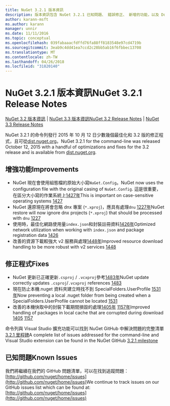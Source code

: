 ```yaml
---
title: NuGet 3.2.1 版本資訊
description: 版本資訊包含 NuGet 3.2.1 已知問題、 錯誤修正、 新增的功能，以及 Dcr。
author: karann-msft
ms.author: karann
manager: unnir
ms.date: 11/11/2016
ms.topic: conceptual
ms.openlocfilehash: 039fabaaacfdffd76fa88ff8183548e97cd4719b
ms.sourcegitcommit: 3eab9c4dd41ea7ccd2c28bb5ab16f6fbbec13708
ms.translationtype: MT
ms.contentlocale: zh-TW
ms.lasthandoff: 04/26/2018
ms.locfileid: "31820140"
---
```

# <a name="nuget-321-release-notes"></a><span data-ttu-id="e2721-103">NuGet 3.2.1 版本資訊</span><span class="sxs-lookup"><span data-stu-id="e2721-103">NuGet 3.2.1 Release Notes</span></span>

<span data-ttu-id="e2721-104">[NuGet 3.2 版本資訊](../release-notes/nuget-3.2.md) | [NuGet 3.3 版本資訊](../release-notes/nuget-3.3.md)</span><span class="sxs-lookup"><span data-stu-id="e2721-104">[NuGet 3.2 Release Notes](../release-notes/nuget-3.2.md) | [NuGet 3.3 Release Notes](../release-notes/nuget-3.3.md)</span></span>

<span data-ttu-id="e2721-105">NuGet 3.2.1 的命令列發行 2015 年 10 月 12 日少數幾個最佳化和 3.2 版的修正程式，且可從[dist.nuget.org](http://dist.nuget.org/index.html)。</span><span class="sxs-lookup"><span data-stu-id="e2721-105">NuGet 3.2.1 for the command-line was released October 12, 2015 with a handful of optimizations and fixes for the 3.2 release and is available from [dist.nuget.org](http://dist.nuget.org/index.html).</span></span>

## <a name="improvements"></a><span data-ttu-id="e2721-106">增強功能</span><span class="sxs-lookup"><span data-stu-id="e2721-106">Improvements</span></span>

* <span data-ttu-id="e2721-107">NuGet 現在會使用組態檔的原始大小寫`NuGet.Config`。</span><span class="sxs-lookup"><span data-stu-id="e2721-107">NuGet now uses the configuration file with the original casing of `NuGet.Config`.</span></span>  <span data-ttu-id="e2721-108">這是很重要，在區分大小寫的作業系統上[1427年](https://github.com/NuGet/Home/issues/1427)</span><span class="sxs-lookup"><span data-stu-id="e2721-108">This is important on case-sensitive operating systems [1427](https://github.com/NuGet/Home/issues/1427)</span></span>
* <span data-ttu-id="e2721-109">NuGet 還原現在將會忽略 dnx 專案 (`*.xproj`)，應具有處理`dnu` [1227年](https://github.com/NuGet/Home/issues/1227)</span><span class="sxs-lookup"><span data-stu-id="e2721-109">NuGet restore will now ignore dnx projects (`*.xproj`) that should be processed with `dnu` [1227](https://github.com/NuGet/Home/issues/1227)</span></span>
* <span data-ttu-id="e2721-110">使用時，最佳化網路使用量`index.json`和封裝註冊資料[1426年](https://github.com/NuGet/Home/issues/1426)</span><span class="sxs-lookup"><span data-stu-id="e2721-110">Optimized network utilization when working with `index.json` and package registration data [1426](https://github.com/NuGet/Home/issues/1426)</span></span>
* <span data-ttu-id="e2721-111">改善的資源下載較強大 v2 服務與處理[1448年](https://github.com/NuGet/Home/issues/1448)</span><span class="sxs-lookup"><span data-stu-id="e2721-111">Improved resource download handling to be more robust with v2 services [1448](https://github.com/NuGet/Home/issues/1448)</span></span>

## <a name="fixes"></a><span data-ttu-id="e2721-112">修正程式</span><span class="sxs-lookup"><span data-stu-id="e2721-112">Fixes</span></span>

* <span data-ttu-id="e2721-113">NuGet 更新已正確更新`.csproj` / `.vcxproj`參考[1483年](https://github.com/NuGet/Home/issues/1483)</span><span class="sxs-lookup"><span data-stu-id="e2721-113">NuGet update correctly updates `.csproj`/`.vcxproj` references [1483](https://github.com/NuGet/Home/issues/1483)</span></span>
* <span data-ttu-id="e2721-114">現在防止本機.nuget 資料夾建立時找不到 SpecialFolders.UserProfile [1531年](https://github.com/NuGet/Home/issues/1531)</span><span class="sxs-lookup"><span data-stu-id="e2721-114">Now preventing a local .nuget folder from being created when a SpecialFolders.UserProfile cannot be located [1531](https://github.com/NuGet/Home/issues/1531)</span></span>
* <span data-ttu-id="e2721-115">改善的本機快取中的封裝下載期間損毀的處理[1405年](https://github.com/NuGet/Home/issues/1405) [1157年](https://github.com/NuGet/Home/issues/1157)</span><span class="sxs-lookup"><span data-stu-id="e2721-115">Improved handling of packages in local cache that are corrupted during download [1405](https://github.com/NuGet/Home/issues/1405) [1157](https://github.com/NuGet/Home/issues/1157)</span></span>

<span data-ttu-id="e2721-116">命令列與 Visual Studio 擴充功能可以找到 NuGet GitHub 中解決問題的完整清單[3.2.1 里程碑](https://github.com/NuGet/Home/issues?q=milestone%3A3.2.1+is%3Aclosed)</span><span class="sxs-lookup"><span data-stu-id="e2721-116">A complete list of issues addressed for the command-line and Visual Studio extension can be found in the NuGet GitHub [3.2.1 milestone](https://github.com/NuGet/Home/issues?q=milestone%3A3.2.1+is%3Aclosed)</span></span>

## <a name="known-issues"></a><span data-ttu-id="e2721-117">已知問題</span><span class="sxs-lookup"><span data-stu-id="e2721-117">Known Issues</span></span>

<span data-ttu-id="e2721-118">我們將繼續在我們的 GitHub 問題清單，可以在找到追蹤問題： [http://github.com/nuget/home/issues](http://github.com/nuget/home/issues)</span><span class="sxs-lookup"><span data-stu-id="e2721-118">We continue to track issues on our GitHub issues list which can be found at: [http://github.com/nuget/home/issues](http://github.com/nuget/home/issues)</span></span>